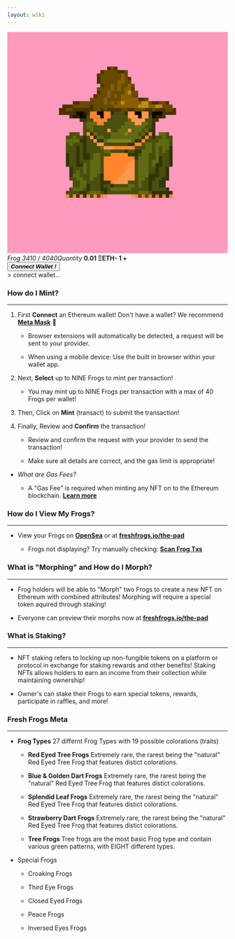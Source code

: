 ```yaml
---
layout: wiki
---
```


<title>freshfrogs.io/wiki 🍀</title>

<div class="minting-display">
    <div id="mintingTray" class="mintingTray">
        <div class="frog-tray" id="frog-tray-1"><img id="display-frog" class="frog_img" src="../frog/3410.png"></div>
        <i class="label_mint">Frog 3410 / 4040</i><i class="label_q">Quantity</i>
        <b class="frog_mint">0.01 ΞETH</b><b class="frog_q"><b id="remove-frog">-</b> <b id="quant-frog">1</b> <a id="add-frog"><b>+</b></a></b>
    </div>
    <button id="mint-button" class="button" onclick="connect()"><b><i>Connect Wallet !</i></b></button>
    <div id="minting-console" class="minting-console">
        > connect wallet...
    </div>
</div>

### How do I Mint?

---

1. First **Connect** an Ethereum wallet! Don't have a wallet? We recommend **[Meta Mask](https://metamask.io/download/)** 🦊

    - Browser extensions will automatically be detected, a request will be sent to your provider.
    
    - When using a mobile device: Use the built in browser within your wallet app.

2. Next, **Select** up to NINE Frogs to mint per transaction!

    - You may mint up to NINE Frogs per transaction with a max of 40 Frogs per wallet!

3. Then, Click on **Mint** (transact) to submit the transaction!

4. Finally, Review and **Confirm** the transaction!

    - Review and confirm the request with your provider to send the transaction!

    - Make sure all details are correct, and the gas limit is appropriate!

- _What are Gas Fees?_

    - A "Gas Fee" is required when minting any NFT on to the Ethereum blockchain. **[Learn more](https://www.investopedia.com/terms/g/gas-ethereum.asp)**


### How do I View My Frogs?

---

- View your Frogs on **[OpenSea](https://opensea.io/account)** or at **[freshfrogs.io/the-pad](https://freshfrogs.io/the-pad)**

    - Frogs not displaying? Try manually checking: **[Scan Frog Txs]()**

<div id="owned-frogs" class="owned_frogs"></div>


### What is "Morphing" and How do I Morph?

---

- Frog holders will be able to "Morph" two Frogs to create a new NFT on Ethereum with combined attributes! Morphing will require a special token aquired through staking!

- Everyone can preview their morphs now at **[freshfrogs.io/the-pad](https://freshfrogs.io/the-pad)**


### What is Staking?

---

- NFT staking refers to locking up non-fungible tokens on a platform or protocol in exchange for staking rewards and other benefits! Staking NFTs allows holders to earn an income from their collection while maintaining ownership!

- Owner's can stake their Frogs to earn special tokens, rewards, participate in raffles, and more!


### Fresh Frogs Meta

---

- **Frog Types** 27 differnt Frog Types with 19 possible colorations (traits)

    - **Red Eyed Tree Frogs** Extremely rare, the rarest being the "natural" Red Eyed Tree Frog that features distict colorations.

    - **Blue & Golden Dart Frogs** Extremely rare, the rarest being the "natural" Red Eyed Tree Frog that features distict colorations.

    - **Splendid Leaf Frogs** Extremely rare, the rarest being the "natural" Red Eyed Tree Frog that features distict colorations.

    - **Strawberry Dart Frogs** Extremely rare, the rarest being the "natural" Red Eyed Tree Frog that features distict colorations.

    - **Tree Frogs** Tree frogs are the most basic Frog type and contain various green patterns, with EIGHT different types.

- Special Frogs

    - Croaking Frogs

    - Third Eye Frogs

    - Closed Eyed Frogs

    - Peace Frogs

    - Inversed Eyes Frogs
